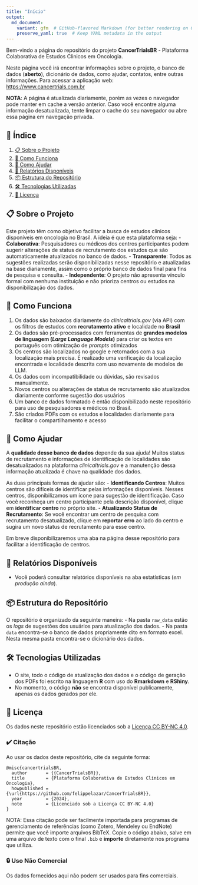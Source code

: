 ```yaml
---
title: "Início"
output: 
  md_document:
    variant: gfm  # GitHub-flavored Markdown (for better rendering on GitHub)
    preserve_yaml: true  # Keep YAML metadata in the output
---
```


Bem-vindo a página do repositório do projeto **CancerTrialsBR** -
Plataforma Colaborativa de Estudos Clinicos em Oncologia.

Neste página você irá encontrar informações sobre o projeto, o banco de
dados (**aberto**), dicionário de dados, como ajudar, contatos, entre
outras informações. Para acessar a aplicação web:
<https://www.cancertrials.com.br>

**NOTA**: A página é atualizada diariamente, porém as vezes o navegador
pode manter em cache a versão anterior. Caso você encontre alguma
informação desatualizada, tente limpar o cache do seu navegador ou abre
essa página em navegação privada.

## 📑 **Índice**

1.  [📋 Sobre o Projeto](#sobre-o-projeto)  
2.  [🚀 Como Funciona](#como-funciona)
3.  [🙌 Como Ajudar](#como-ajudar)
4.  [📄 Relatórios Disponíveis](#relatórios-disponíveis)  
5.  [📦 Estrutura do Repositório](#estrutura-do-repositório)  
6.  [🛠️ Tecnologias Utilizadas](#tecnologias-utilizadas)  
7.  [📝 Licença](#licença)

## 📋 **Sobre o Projeto**

Este projeto têm como objetivo facilitar a busca de estudos clínicos
disponíveis em oncologia no Brasil. A ideia é que esta plataforma
seja: - **Colaborativa**: Pesquisadores ou médicos dos centros
participantes podem sugerir alterações de status de recrutamento dos
estudos que são automaticamente atualizados no banco de dados. -
**Transparente**: Todos as sugestões realizadas serão disponibilizadas
nesse repositório e atualizadas na base diariamente, assim como o
próprio banco de dados final para fins de pesquisa e consulta. -
**Independente**: O projeto não apresenta vínculo formal com nenhuma
instituição e não prioriza centros ou estudos na disponibilização dos
dados.

## 🚀 **Como Funciona**

1.  Os dados são baixados diariamente do *clinicaltrials.gov* (via API)
    com os filtros de estudos com **recrutamento ativo** e localidade no
    **Brasil**
2.  Os dados são pré-processados com ferramentas de **grandes modelos de
    linguagem (*Large Language Models*)** para criar os textos em
    português com otimização de *prompts* otimizados
3.  Os centros são localizados no google e retornados com a sua
    localização mais precisa. É realizado uma verificação da localização
    encontrada e localidade descrita com uso novamente de modelos de
    LLM.
4.  Os dados com incompatibilidade ou dúvidas, são revisados
    manualmente.
5.  Novos centros ou alterações de status de recrutamento são
    atualizados diariamente conforme sugestão dos usuários
6.  Um banco de dados formatado é então disponibilizado neste
    repositório para uso de pesquisadores e médicos no Brasil.
7.  São criados PDFs com os estudos e localidades diariamente para
    facilitar o compartilhamento e acesso

## 🙌 Como Ajudar

A **qualidade desse banco de dados** depende da sua ajuda! Muitos status
de recrutamento e informações de identificação de localidades são
desatualizados na plataforma *clinicaltrials.gov* e a manutenção dessa
informação atualizada é chave na qualidade dos dados.

As duas principais formas de ajudar são: - **Identificando Centros**:
Muitos centros são difíceis de identificar pelas informações
disponíveis. Nesses centros, disponibilizamos um ícone para sugestão de
identificação. Caso você reconheça um centro participante pela descrição
disponível, clique em **identificar centro** no próprio site. -
**Atualizando Status de Recrutamento**: Se você encontrar um centro de
pesquisa com recrutamento desatualizado, clique em **reportar erro** ao
lado do centro e sugira um novo status de recrutamento para esse centro.

Em breve disponibilizaremos uma aba na página desse repositório para
facilitar a identificação de centros.

## 📄 **Relatórios Disponíveis**

- Você poderá consultar relatórios disponíveis na aba estatísticas (*em
  produção ainda*).

## 📦 Estrutura do Repositório

O repositório é organizado da seguinte maneira: - Na pasta `raw_data`
estão os *logs* de sugestões dos usuários para atualização dos dados. -
Na pasta `data` encontra-se o banco de dados propriamente dito em
formato excel. Nesta mesma pasta encontra-se o dicionário dos dados.

## 🛠️ Tecnologias Utilizadas

- O site, todo o código de atualização dos dados e o código de geração
  dos PDFs foi escrito na linguagem **R** com uso do **Rmarkdown** e
  **RShiny**.
- No momento, o código **não** se encontra disponível publicamente,
  apenas os dados gerados por ele.

## 📜 Licença

Os dados neste repositório estão licenciados sob a [Licença CC BY-NC
4.0](http://creativecommons.org/licenses/by-nc/4.0/).

### ✔️ Citação

Ao usar os dados deste repositório, cite da seguinte forma:

    @misc{cancertrialsBR,
      author       = {{CancerTrialsBR}},
      title        = {Plataforma Colaborativa de Estudos Clínicos em Oncologia},
      howpublished = {\url{https://github.com/felippelazar/CancerTrialsBR}},
      year         = {2024},
      note         = {Licenciado sob a Licença CC BY-NC 4.0}
    }

NOTA: Essa citação pode ser facilmente importada para programas de
gerenciamento de referências (como Zotero, Mendeley ou EndNote) permite
que você importe arquivos BibTeX. Copie o código abaixo, salve em uma
arquivo de texto com o final `.bib` e **importe** diretamente nos
programa que utiliza.

### 🔒 Uso Não Comercial

Os dados fornecidos aqui não podem ser usados para fins comerciais.
